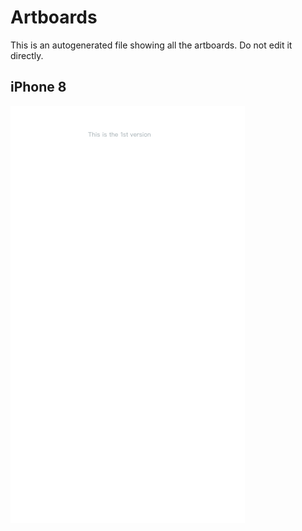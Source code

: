 # Artboards

This is an autogenerated file showing all the artboards. Do not edit it directly.

## iPhone 8

![iPhone 8](./.exportedArtboards/test_file/iPhone%208.png)

